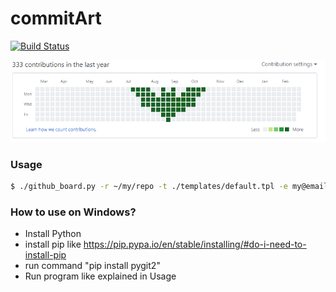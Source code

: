 # commitArt
[![Build Status](https://travis-ci.org/bayandin/github-board.png)](https://travis-ci.org/bayandin/github-board)

![Default](templates/batman.png)

### Usage
```bash
$ ./github_board.py -r ~/my/repo -t ./templates/default.tpl -e my@email.com -a center
```

### How to use on Windows?

* Install Python
* install pip like https://pip.pypa.io/en/stable/installing/#do-i-need-to-install-pip
* run command "pip install pygit2"
* Run program like explained in Usage



